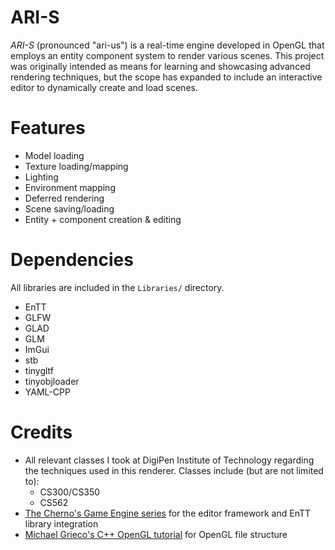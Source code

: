 # ARI-S
*ARI-S* (pronounced "ari-us") is a real-time engine developed in OpenGL that employs an entity component system to render various scenes. This project was originally intended as means for learning and showcasing advanced rendering techniques, but the scope has expanded to include an interactive editor to dynamically create and load scenes.

# Features
- Model loading
- Texture loading/mapping
- Lighting
- Environment mapping
- Deferred rendering
- Scene saving/loading
- Entity + component creation & editing

# Dependencies

All libraries are included in the `Libraries/` directory.

- EnTT
- GLFW
- GLAD
- GLM
- ImGui
- stb
- tinygltf
- tinyobjloader
- YAML-CPP

# Credits
- All relevant classes I took at DigiPen Institute of Technology regarding the techniques used in this renderer. Classes include (but are not limited to):
  - CS300/CS350
  - CS562
- [The Cherno's Game Engine series](https://www.youtube.com/playlist?list=PLlrATfBNZ98dC-V-N3m0Go4deliWHPFwT) for the editor framework and EnTT library integration
- [Michael Grieco's C++ OpenGL tutorial](https://www.youtube.com/playlist?list=PLysLvOneEETPlOI_PI4mJnocqIpr2cSHS) for OpenGL file structure
